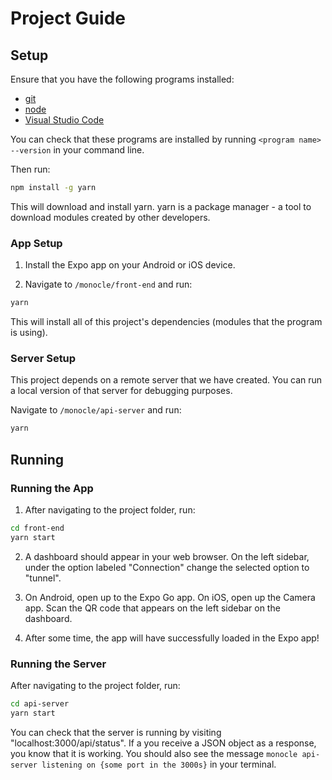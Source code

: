 # Project Guide

## Setup

Ensure that you have the following programs installed:

-   [git](https://git-scm.com/downloads)
-   [node](https://nodejs.org/en/)
-   [Visual Studio Code](https://code.visualstudio.com/)

You can check that these programs are installed by running `<program name> --version` in your command line.

Then run:

```bash
npm install -g yarn
```

This will download and install yarn. yarn is a package manager - a tool to download modules created by other developers.

### App Setup

1. Install the Expo app on your Android or iOS device.

2. Navigate to `/monocle/front-end` and run:

```bash
yarn
```

This will install all of this project's dependencies (modules that the program is using).

### Server Setup

This project depends on a remote server that we have created. You can run a local version of that server for debugging purposes.

Navigate to `/monocle/api-server` and run:

```bash
yarn
```

## Running

### Running the App

1. After navigating to the project folder, run:

```bash
cd front-end
yarn start
```

2. A dashboard should appear in your web browser. On the left sidebar, under the option labeled "Connection" change the selected option to "tunnel".

3. On Android, open up to the Expo Go app. On iOS, open up the Camera app. Scan the QR code that appears on the left sidebar on the dashboard.

4. After some time, the app will have successfully loaded in the Expo app!

### Running the Server

After navigating to the project folder, run:

```bash
cd api-server
yarn start
```

You can check that the server is running by visiting "localhost:3000/api/status". If a you receive a JSON object as a response, you know that it is working. You should also see the message `monocle api-server listening on {some port in the 3000s}` in your terminal.
